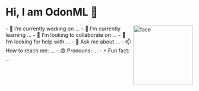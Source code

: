 # Hi, I am OdonML 👋

<img align="right" alt="face" height="160px" src="https://cdn.discordapp.com/attachments/848325427259768902/848338174677876746/odonML.jpg" />
- 🔭 I’m currently working on ...
- 🌱 I’m currently learning ...
- 👯 I’m looking to collaborate on ...
- 🤔 I’m looking for help with ...
- 💬 Ask me about ...
- 📫 How to reach me: ...
- 😄 Pronouns: ...
- ⚡ Fun fact: ...

